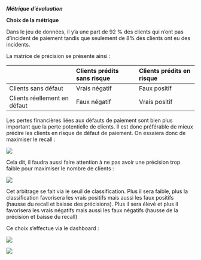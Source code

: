 ﻿***Métrique d’évaluation***

**Choix de la métrique**

Dans le jeu de données, il y’a une part de 92 % des clients qui n’ont pas d’incident de paiement tandis que seulement de 8% des clients ont eu des incidents.

La matrice de précision se présente ainsi :


||Clients prédits sans risque|Clients prédits en risque|
| :- | :- | :- |
|Clients sans défaut|Vrais négatif|Faux positif|
|Clients réellement en défaut|Faux négatif|Vrais positif|

Les pertes financières liées aux défauts de paiement sont bien plus important que la perte potentielle de clients. Il est donc préférable de mieux prédire les clients en risque de défaut de paiement. On essaiera donc de maximiser le recall :

![](Aspose.Words.32418b51-423e-4b20-b260-86ab99ef70f9.001.png)

Cela dit, il faudra aussi faire attention à ne pas avoir une précision trop faible pour maximiser le nombre de clients :

![](Aspose.Words.32418b51-423e-4b20-b260-86ab99ef70f9.002.png)

Cet arbitrage se fait via le seuil de classification. Plus il sera faible, plus la classification favorisera les vrais positifs mais aussi les faux positifs (hausse du recall et baisse des précisions). Plus il sera élevé et plus il favorisera les vrais négatifs mais aussi les faux négatifs (hausse de la précision et baisse du recall)

Ce choix s’effectue via le dashboard :


![](Aspose.Words.32418b51-423e-4b20-b260-86ab99ef70f9.003.png)

![](Aspose.Words.32418b51-423e-4b20-b260-86ab99ef70f9.004.png)


